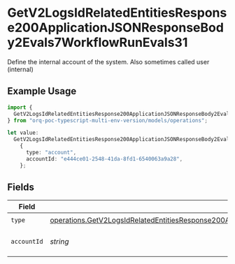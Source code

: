 # GetV2LogsIdRelatedEntitiesResponse200ApplicationJSONResponseBody2Evals7WorkflowRunEvals31

Define the internal account of the system. Also sometimes called user (internal)

## Example Usage

```typescript
import {
  GetV2LogsIdRelatedEntitiesResponse200ApplicationJSONResponseBody2Evals7WorkflowRunEvals31,
} from "orq-poc-typescript-multi-env-version/models/operations";

let value:
  GetV2LogsIdRelatedEntitiesResponse200ApplicationJSONResponseBody2Evals7WorkflowRunEvals31 =
    {
      type: "account",
      accountId: "e444ce01-2548-41da-8fd1-6540063a9a28",
    };
```

## Fields

| Field                                                                                                                                                                                                                              | Type                                                                                                                                                                                                                               | Required                                                                                                                                                                                                                           | Description                                                                                                                                                                                                                        |
| ---------------------------------------------------------------------------------------------------------------------------------------------------------------------------------------------------------------------------------- | ---------------------------------------------------------------------------------------------------------------------------------------------------------------------------------------------------------------------------------- | ---------------------------------------------------------------------------------------------------------------------------------------------------------------------------------------------------------------------------------- | ---------------------------------------------------------------------------------------------------------------------------------------------------------------------------------------------------------------------------------- |
| `type`                                                                                                                                                                                                                             | [operations.GetV2LogsIdRelatedEntitiesResponse200ApplicationJSONResponseBody2Evals7WorkflowRunEvals3Type](../../models/operations/getv2logsidrelatedentitiesresponse200applicationjsonresponsebody2evals7workflowrunevals3type.md) | :heavy_check_mark:                                                                                                                                                                                                                 | N/A                                                                                                                                                                                                                                |
| `accountId`                                                                                                                                                                                                                        | *string*                                                                                                                                                                                                                           | :heavy_check_mark:                                                                                                                                                                                                                 | The id of the resource                                                                                                                                                                                                             |